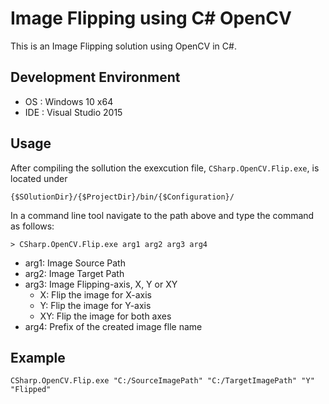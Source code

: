# Image Flipping using C# OpenCV
This is an Image Flipping solution using OpenCV in C#.

## Development Environment
* OS : Windows 10 x64
* IDE : Visual Studio 2015

## Usage
After compiling the sollution the exexcution file, `CSharp.OpenCV.Flip.exe`, is located under

`{$SOlutionDir}/{$ProjectDir}/bin/{$Configuration}/`

In a command line tool navigate to the path above and type the command as follows:

`> CSharp.OpenCV.Flip.exe arg1 arg2 arg3 arg4`

* arg1: Image Source Path
* arg2: Image Target Path
* arg3: Image Flipping-axis, X, Y or XY
  - X: Flip the image for X-axis
  - Y: Flip the image for Y-axis
  - XY: Flip the image for both axes
* arg4: Prefix of the created image flle name

## Example

`CSharp.OpenCV.Flip.exe "C:/SourceImagePath" "C:/TargetImagePath" "Y" "Flipped"`
